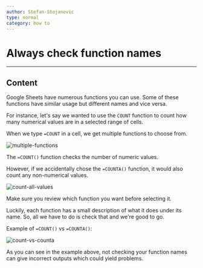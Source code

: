 ```yaml
---
author: Stefan-Stojanovic
type: normal
category: how to
---
```


# Always check function names


---

## Content

Google Sheets have numerous functions you can use. Some of these functions have similar usage but different names and vice versa.

For instance, let's say we wanted to use the `COUNT` function to count how many numerical values are in a selected range of cells.

When we type `=COUNT` in a cell, we get multiple functions to choose from.

![multiple-functions](https://img.enkipro.com/040955b7b36ef7fc3d7901f5bc37ccc2.png)

The `=COUNT()` function checks the number of numeric values. 

However, if we accidentally chose the `=COUNTA()` function, it would also count any non-numerical values.

![count-all-values](https://img.enkipro.com/56052cb217d50c9a3344a4af504fcf2b.png)

Make sure you review which function you want before selecting it.

Luckily, each function has a small description of what it does under its name. So, all we have to do is check that and we're good to go.

Example of `=COUNT()` vs `=COUNTA()`:

![count-vs-counta](https://img.enkipro.com/9739a8a9b55ab0f71d4e7f7274b24e15.png)

As you can see in the example above, not checking your function names can give incorrect outputs which could yield problems.
 
